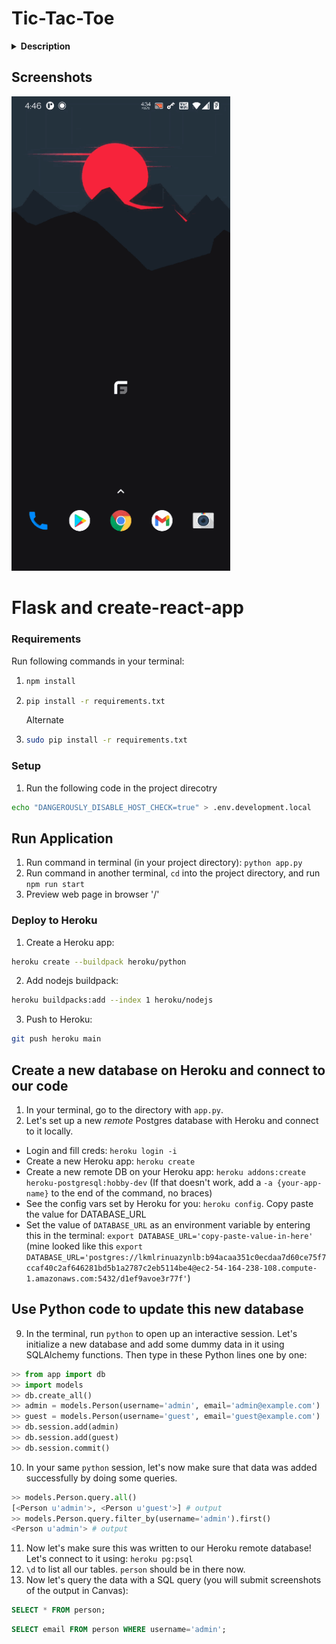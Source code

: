 # Tic-Tac-Toe

<details>
    <summary><b>Description</b></summary>
    This project creates a simple tic tac toe multiplayer game. In this game, all the users who join the server are added to a queue. The first two users in the queue are assigned X and O respectively. The rest of the users are considered spectators, they cannot make a move but can see the live game. As the players in front of the queue logs out, the players behind are promoted. This game also tracks the score for each user who logged in and saves it in a database.

</details>

## Screenshots

<img src="https://github.com/CS388-Group-Project-App/Gamerful/blob/master/Sprint1-Walkthorugh.gif" width=350>

# Flask and create-react-app

### Requirements

Run following commands in your terminal:

1.  ```bash
    npm install
    ```
2.  ```bash
    pip install -r requirements.txt
    ```
    
    Alternate
    
2.  ```bash
    sudo pip install -r requirements.txt
    ```

### Setup

1. Run the following code in the project direcotry

```bash
echo "DANGEROUSLY_DISABLE_HOST_CHECK=true" > .env.development.local
```

## Run Application

1. Run command in terminal (in your project directory): `python app.py`
2. Run command in another terminal, `cd` into the project directory, and run `npm run start`
3. Preview web page in browser '/'

### Deploy to Heroku

1. Create a Heroku app:

```bash
heroku create --buildpack heroku/python
```

2. Add nodejs buildpack:

```bash
heroku buildpacks:add --index 1 heroku/nodejs
```

3. Push to Heroku:

```bash
git push heroku main
```

## Create a new database on Heroku and connect to our code

1. In your terminal, go to the directory with `app.py`.
2. Let's set up a new _remote_ Postgres database with Heroku and connect to it locally.

- Login and fill creds: `heroku login -i`
- Create a new Heroku app: `heroku create`
- Create a new remote DB on your Heroku app: `heroku addons:create heroku-postgresql:hobby-dev` (If that doesn't work, add a `-a {your-app-name}` to the end of the command, no braces)
- See the config vars set by Heroku for you: `heroku config`. Copy paste the value for DATABASE_URL
- Set the value of `DATABASE_URL` as an environment variable by entering this in the terminal: `export DATABASE_URL='copy-paste-value-in-here'` (mine looked like this `export DATABASE_URL='postgres://lkmlrinuazynlb:b94acaa351c0ecdaa7d60ce75f7ccaf40c2af646281bd5b1a2787c2eb5114be4@ec2-54-164-238-108.compute-1.amazonaws.com:5432/d1ef9avoe3r77f'`)

## Use Python code to update this new database

9. In the terminal, run `python` to open up an interactive session. Let's initialize a new database and add some dummy data in it using SQLAlchemy functions. Then type in these Python lines one by one:

```python
>> from app import db
>> import models
>> db.create_all()
>> admin = models.Person(username='admin', email='admin@example.com')
>> guest = models.Person(username='guest', email='guest@example.com')
>> db.session.add(admin)
>> db.session.add(guest)
>> db.session.commit()
```

10. In your same `python` session, let's now make sure that data was added successfully by doing some queries.

```python
>> models.Person.query.all()
[<Person u'admin'>, <Person u'guest'>] # output
>> models.Person.query.filter_by(username='admin').first()
<Person u'admin'> # output
```

11. Now let's make sure this was written to our Heroku remote database! Let's connect to it using: `heroku pg:psql`
12. `\d` to list all our tables. `person` should be in there now.
13. Now let's query the data with a SQL query (you will submit screenshots of the output in Canvas):

```SQL
SELECT * FROM person;
```

```SQL
SELECT email FROM person WHERE username='admin';
```
